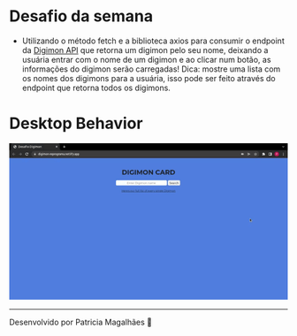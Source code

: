 # Desafio da semana

- Utilizando o método fetch e a biblioteca axios para consumir o endpoint da [Digimon API](https://digimon-api.vercel.app/) que retorna um digimon pelo seu nome, deixando a usuária entrar com o nome de um digimon e ao clicar num botão, as informações do digimon serão carregadas! Dica: mostre uma lista com os nomes dos digimons para a usuária, isso pode ser feito através do endpoint que retorna todos os digimons.

# Desktop Behavior

![Image](https://github.com/pmagalhaes2/atividades-reprograma/blob/main/JAVASCRIPT-V/gif/digimon.gif?raw=true)

---

Desenvolvido por Patricia Magalhães 💙
